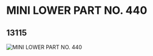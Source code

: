 # MINI LOWER PART NO. 440
## 13115
![MINI LOWER PART NO. 440](https://lc-www-live-s.legocdn.com/media/bricks/5/2/6023872.jpg)